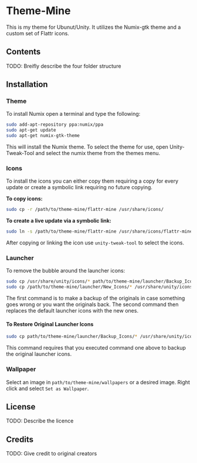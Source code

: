 # Theme-Mine

This is my theme for Ubunut/Unity. It utilizes the Numix-gtk theme and a custom set of 
Flattr icons.

## Contents

TODO: Breifly describe the four folder structure

## Installation

### Theme
To install Numix open a terminal and type the following:

```bash
sudo add-apt-repository ppa:numix/ppa
sudo apt-get update
sudo apt-get numix-gtk-theme
```

This will install the Numix theme. To select the theme for use, open 
Unity-Tweak-Tool and select the numix theme from the themes menu.

### Icons
To install the icons you can either copy them requiring a copy for every 
update or create a symbolic link requiring no future copying.

**To copy icons:**
```bash
sudo cp -r /path/to/theme-mine/flattr-mine /usr/share/icons/
```

**To create a live update via a symbolic link:**
```bash
sudo ln -s /path/to/theme-mine/flattr-mine /usr/share/icons/flattr-mine
```

After copying or linking the icon use `unity-tweak-tool` to select the icons.

### Launcher
To remove the bubble around the launcher icons:

```bash
sudo cp /usr/share/unity/icons/* path/to/theme-mine/launcher/Backup_Icons/
sudo cp /path/to/theme-mine/launcher/New_Icons/* /usr/share/unity/icons/
```

The first command is to make a backup of the originals in case something goes 
wrong or you want the originals back. The second command then replaces the 
default launcher icons with the new ones.


#### To Restore Original Launcher Icons

```bash
sudo cp path/to/theme-mine/launcher/Backup_Icons/* /usr/share/unity/icons/
```

This command requires that you executed command one above to backup the original 
launcher icons.

### Wallpaper
Select an image in `path/to/theme-mine/wallpapers` or a desired image. 
Right click and select `Set as Wallpaper`.

## License

TODO: Describe the licence

## Credits

TODO: Give credit to original creators

